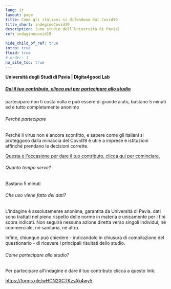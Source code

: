 ```yaml
---
lang: it
layout: page
title: Come gli italiani si difendono dal Covid19
title_short: indegineCovid19
description: (uno studio dell’Università di Pavia)
ref: indaginecovid19

hide_child_of_ref: true
intro: true
fluid: true
# order: 1
no_site_toc: true
---
```


<div class="container indagineCovid19_container">
    <div class="row">
        <div class="col-12 col-lg-10 offset-lg-1">
            <p><b>Università degli Studi di Pavia | Digita4good Lab</b></p>
        </div>
    </div>
    <div class="row indagineCovid19_box">
        <div class="col-12 col-lg-10 offset-lg-1">
            <h5>
                <a href="https://forms.gle/z9wRsDoiVGVFy4L97" target="_blank">Dai il tuo contributo, clicca qui per partecipare allo studio</a>
            </h5>
            <p>partecipare non ti costa nulla e può essere di grande aiuto, bastano 5 minuti ed è tutto completamente anonimo</p>
        </div>
    </div>
    <div class="row indagineCovid19_box-noBorder">
        <div class="col-12 col-lg-10">
            <h6>Perché partecipare</h6>
            <p>Perché il virus non è ancora sconfitto, e sapere come gli italiani si proteggono dalla minaccia del Covid19 è utile a imprese e istituzioni affinché prendano le decisioni corrette.</p>
            <p>
                <a href="https://docs.google.com/forms/d/e/1FAIpQLSdlzlpYy8naGLi970LcYO6Sb6DVjOZetZPiARDBboxZzlpalg/viewform?usp=send_form" target="_blank">Questa è l'occasione per dare il tuo contributo, clicca qui per cominciare.</a>
            </p>
        </div>
    </div>
    <div class="row indagineCovid19_box-noBorder">
        <div class="col-12 col-lg-10">
            <h6>Quanto tempo serve?</h6>
            <p>Bastano 5 minuti</p>
        </div>
    </div>
    <div class="row indagineCovid19_box-noBorder">
        <div class="col-12 col-lg-10">
            <h6>Che uso viene fatto dei dati?</h6>
            <p>L’indagine è assolutamente anonima, garantita da Università di Pavia. dati sono trattati nel pieno rispetto delle norme in materia e unicamente per i fini sopra indicati. Non seguirà nessuna azione diretta verso singoli individui, né commerciale, né sanitaria, né altro.</p>
            <p>Infine, chiunque può chiedere - indicandolo in chiusura di compilazione del questionario - di ricevere i principali risultati dello studio.</p>
        </div>
    </div>
    <div class="row indagineCovid19_box-noBorder">
        <div class="col-12 col-lg-10">
            <h6>Come partecipare allo studio?</h6>
            <p>Per partecipare all’indagine e dare il tuo contributo clicca a questo link:</p>
            <p>
                <a href="https://forms.gle/wHCN2XCTKzvAk4wy5" target="_blank">
                    https://forms.gle/wHCN2XCTKzvAk4wy5
                </a>
            </p>
        </div>
    </div>
</div>



